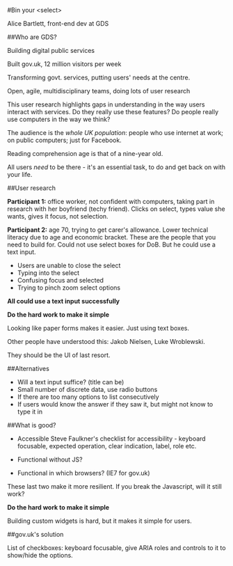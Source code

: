 #Bin your &lt;select>

Alice Bartlett, front-end dev at GDS

##Who are GDS?

Building digital public services

Built gov.uk, 12 million visitors per week

Transforming govt. services, putting users' needs at the centre.

Open, agile, multidisciplinary teams, doing lots of user research

This user research highlights gaps in understanding in the way users interact with services. Do they really use these features? Do people really use computers in the way we think?

The audience is the _whole UK population_: people who use internet at work; on public computers; just for Facebook.

Reading comprehension age is that of a nine-year old.

All users _need_ to be there - it's an essential task, to do and get back on with your life.

##User research

**Participant 1:** office worker, not confident with computers, taking part in research with her boyfriend (techy friend). Clicks on select, types value she wants, gives it focus, not selection.

**Participant 2:** age 70, trying to get carer's allowance. Lower technical literacy due to age and economic bracket. These are the people that you need to build for. Could not use select boxes for DoB. But he could use a text input.

* Users are unable to close the select
* Typing into the select
* Confusing focus and selected
* Trying to pinch zoom select options

**All could use a text input successfully**

**Do the hard work to make it simple**

Looking like paper forms makes it easier. Just using text boxes.

Other people have understood this: Jakob Nielsen, Luke Wroblewski.

They should be the UI of last resort.

##Alternatives

* Will a text input suffice? (title can be)
* Small number of discrete data, use radio buttons
* If there are too many options to list consecutively
* If users would know the answer if they saw it, but might not know to type it in

##What is good?

* Accessible
  Steve Faulkner's checklist for accessibility - keyboard focusable, expected operation, clear indication, label, role etc.

* Functional without JS?

* Functional in which browsers? (IE7 for gov.uk)

These last two make it more resilient. If you break the Javascript, will it still work?

**Do the hard work to make it simple**

Building custom widgets is hard, but it makes it simple for users.

##gov.uk's solution

List of checkboxes: keyboard focusable, give ARIA roles and controls to it to show/hide the options.


